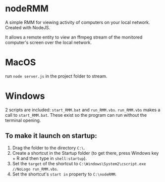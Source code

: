 # nodeRMM
A simple RMM for viewing activity of computers on your local network. Created with NodeJS.

It allows a remote entity to view an ffmpeg stream of the monitored computer's screen over the local network.

# MacOS

run `node server.js` in the project folder to stream.

# Windows

2 scripts are included: `start_RMM.bat` and `run_RMM.vbs`. `run_RMM.vbs` makes a call to `start_RMM.bat`.
These exist so the program can run without the terminal opening.

## To make it launch on startup:
1. Drag the folder to the directory `C:\`.
2. Create a shortcut in the Startup folder (to get there, press Windows key + R and then type in `shell:startup`).
3. Set the `target` of the shortcut to `C:\Windows\System2\cscript.exe //NoLogo run_RMM.vbs`.
4. Set the shortcut's `start in` property to `C:\nodeRMM`.



